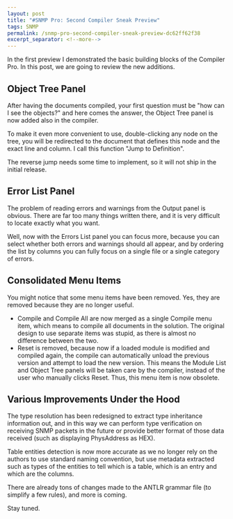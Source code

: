 ```yaml
---
layout: post
title: "#SNMP Pro: Second Compiler Sneak Preview"
tags: SNMP
permalink: /snmp-pro-second-compiler-sneak-preview-dc62ff62f38
excerpt_separator: <!--more-->
---
```

In the first preview I demonstrated the basic building blocks of the Compiler Pro. In this post, we are going to review the new additions.
<!--more-->

## Object Tree Panel
After having the documents compiled, your first question must be "how can I see the objects?" and here comes the answer, the Object Tree panel is now added also in the compiler.

To make it even more convenient to use, double-clicking any node on the tree, you will be redirected to the document that defines this node and the exact line and column. I call this function "Jump to Definition".

The reverse jump needs some time to implement, so it will not ship in the initial release.

## Error List Panel
The problem of reading errors and warnings from the Output panel is obvious. There are far too many things written there, and it is very difficult to locate exactly what you want.

Well, now with the Errors List panel you can focus more, because you can select whether both errors and warnings should all appear, and by ordering the list by columns you can fully focus on a single file or a single category of errors.

## Consolidated Menu Items
You might notice that some menu items have been removed. Yes, they are removed because they are no longer useful.

* Compile and Compile All are now merged as a single Compile menu item, which means to compile all documents in the solution. The original design to use separate items was stupid, as there is almost no difference between the two.
* Reset is removed, because now if a loaded module is modified and compiled again, the compile can automatically unload the previous version and attempt to load the new version. This means the Module List and Object Tree panels will be taken care by the compiler, instead of the user who manually clicks Reset. Thus, this menu item is now obsolete.

## Various Improvements Under the Hood
The type resolution has been redesigned to extract type inheritance information out, and in this way we can perform type verification on receiving SNMP packets in the future or provide better format of those data received (such as displaying PhysAddress as HEX).

Table entities detection is now more accurate as we no longer rely on the authors to use standard naming convention, but use metadata extracted such as types of the entities to tell which is a table, which is an entry and which are the columns.

There are already tons of changes made to the ANTLR grammar file (to simplify a few rules), and more is coming.

Stay tuned.